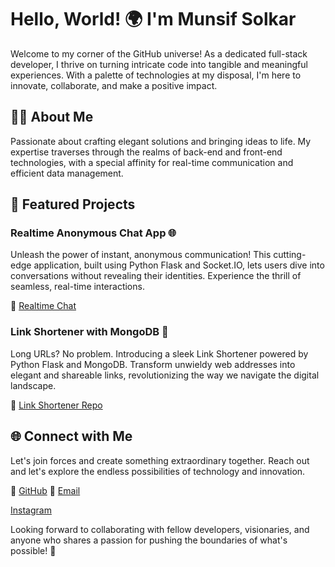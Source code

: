 # Hello, World! 🌍 I'm Munsif Solkar

Welcome to my corner of the GitHub universe! As a dedicated full-stack developer, I thrive on turning intricate code into tangible and meaningful experiences. With a palette of technologies at my disposal, I'm here to innovate, collaborate, and make a positive impact.

## 👨‍💻 About Me

Passionate about crafting elegant solutions and bringing ideas to life. My expertise traverses through the realms of back-end and front-end technologies, with a special affinity for real-time communication and efficient data management.

## 🚀 Featured Projects

### Realtime Anonymous Chat App 🌐

Unleash the power of instant, anonymous communication! This cutting-edge application, built using Python Flask and Socket.IO, lets users dive into conversations without revealing their identities. Experience the thrill of seamless, real-time interactions.

🔗 [Realtime Chat](https://github.com/munsif-solkar/chatspear)

### Link Shortener with MongoDB 🔗

Long URLs? No problem. Introducing a sleek Link Shortener powered by Python Flask and MongoDB. Transform unwieldy web addresses into elegant and shareable links, revolutionizing the way we navigate the digital landscape.

🔗 [Link Shortener Repo](https://github.com/munisf-solkar/lynks)

## 🌐 Connect with Me

Let's join forces and create something extraordinary together. Reach out and let's explore the endless possibilities of technology and innovation.

🌟 [GitHub](https://github.com/munsif-solkar)
📧 [Email](munsifsolkar3@gmail.com)

[Instagram](https://instagram.com/munsif_solkar)

Looking forward to collaborating with fellow developers, visionaries, and anyone who shares a passion for pushing the boundaries of what's possible! 🚀
